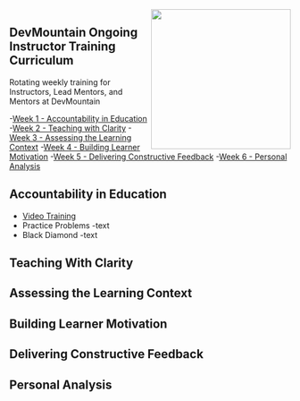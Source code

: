 <img src="https://devmounta.in/img/logowhiteblue.png" width="250" align="right">


## DevMountain Ongoing Instructor Training Curriculum
Rotating weekly training for Instructors, Lead Mentors, and Mentors at DevMountain



-[Week 1 - Accountability in Education](#week1)
-[Week 2 - Teaching with Clarity](#week2)
-[Week 3 - Assessing the Learning Context](#week3)
-[Week 4 - Building Learner Motivation](#week4)
-[Week 5 - Delivering Constructive Feedback](#week5)
-[Week 6 - Personal Analysis](#week6)


## <a name="week1"></a> Accountability in Education
- [Video Training](http://youtube.com)
- Practice Problems
	-text
- Black Diamond
	-text
## <a name="week2"></a> Teaching With Clarity
## <a name="week3"></a> Assessing the Learning Context
## <a name="week4"></a> Building Learner Motivation
## <a name="week5"></a> Delivering Constructive Feedback
## <a name="week6"></a> Personal Analysis